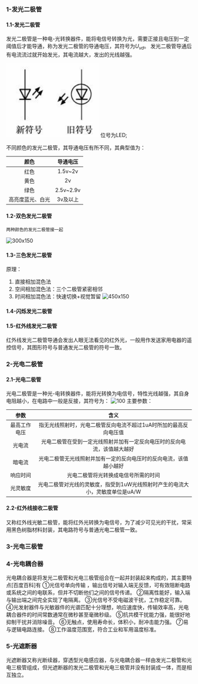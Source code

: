 ### 1-发光二极管
#### 1.1-发光二极管
发光二极管是一种电-光转换器件，能将电信号转换为光，需要正接且电压到一定阈值后才能导通，称为发光二极管的导通电压，其符号为$U_{vd}$。
发光二极管导通后有电流流过就开始发光，其电流越大，发出的光线越强。

![170x140](./Picture/发光二极管符号.png)
位号为LED;

不同颜色的发光二极管，其导通电压有所不同，其典型值为：

|       颜色       | 导通电压  |
| :--------------: | :-------: |
|       红色       |  1.5v~2v  |
|       黄色       |    2v     |
|       绿色       | 2.5v~2.9v |
| 高亮度蓝光、白光 | 3v及以上  |

#### 1.2-双色发光二极管
	两种颜色的发光二极管接一起
![300x150](双色发光二极管符号.png)
#### 1.3-三色发光二极管
原理：
1. 直接相加混色法
2. 空间相加混色法：三个二极管紧密相邻
3. 时间相加混色法：快速切换+视觉暂留
![450x150](三色发光二极管符号.png)


#### 1.4-闪烁发光二极管

#### 1.5-红外线发光二极管
红外线发光二极管导通会发出人眼无法看见的红外光，一般用作发送家用电器的遥控信号，其图形符号与普通发光二极管的符号一致。


### 2-光电二极管
#### 2.1-光电二极管
光电二极管是一种光-电转换器件，能将光转换为电信号，特性光线越强，其自身电阻越小，在电路中一般是反接，其符号为：
![100](光电二极管符号.png)
主要参数：

|     参数     |                             含义                             |
| :----------: | :----------------------------------------------------------: |
| 最高工作电压 | 指无光线照射时，光电二极管反向电流不超过1uA时所加的最高反向电压值 |
|    光电流    | 光电二极管在受到一定光线照射并加有一定反向电压时的反向电流，该值越大越好 |
|    暗电流    | 光电二极管无光线照射并加有一定的反向电压时的反向电流，该值越小越好 |
|   响应时间   |             光电二极管将光转换成电信号所需的时间             |
|   光灵敏度   | 光电二极管对光线的灵敏度，指受到1uW光线照射时产生的电流大小，灵敏度单位是uA/W |

#### 2.2-红外线接收二极管
又称红外线光敏二极管，能将红外光转换为电信号，为了减少可见光的干扰，常采用黑色树脂材料封装，其电路符号与普通光电二极管一致。


### 3-光电三极管


### 4-光电耦合器
光电耦合器是将发光二极管和光电三极管组合在一起并封装起来构成的，其主要特点[百度百科]有
①光信号单向传输 ，输出信号对输入端无反馈，可有效阻断电路或系统之间的电联系，但并不切断他们之间的信号传递。
②隔离性能好，输入端与输出端之间完全实现了电隔离。
③光信号不受电磁波干扰，工作稳定可靠。
④光发射器件与光敏器件的光谱匹配十分理想，响应速度快，传输效率高，光电耦合器件的时间常数通常在微秒甚至毫微秒级。 
⑤抗共模干扰能力强，能很好地抑制干扰并消除噪音。 
⑥无触点，使用寿命长，体积小，耐冲击能力强。 
⑦易与逻辑电路连接。
⑧工作温度范围宽，符合工业和军用温度标准。



### 5-光遮断器
光遮断器又称光断续器，穿透型光电感应器，与光电耦合器一样由发光二极管和光电三极管组成，但光遮断器的发光二极管和光电三极管并没有封装成一体，而是相互独立。